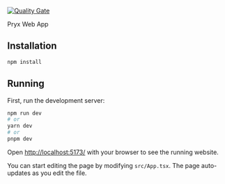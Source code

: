 [![Quality Gate](https://github.com/pryx-protocol/web-app/actions/workflows/quality-gate.yml/badge.svg)](https://github.com/pryx-protocol/web-app/actions/workflows/quality-gate.yml)

Pryx Web App

## Installation

```bash
npm install
```

## Running

First, run the development server:

```bash
npm run dev
# or
yarn dev
# or
pnpm dev
```

Open [http://localhost:5173/](http://localhost:5173/) with your browser to see the running website.

You can start editing the page by modifying `src/App.tsx`. The page auto-updates as you edit the file.
